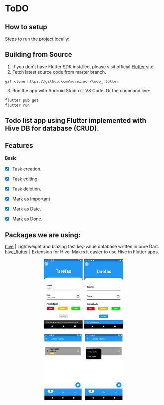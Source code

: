 # ToDO

## How to setup

Steps to run the project locally:

## Building from Source

1. If you don't have Flutter SDK installed, please visit official [Flutter](https://flutter.dev/) site.
2. Fetch latest source code from master branch.

```
git clone https://github.com/moraisacr/todo_flutter
```

3. Run the app with Android Studio or VS Code. Or the command line:

```
flutter pub get
flutter run
```

## Todo list app using Flutter implemented with Hive DB for database (CRUD).


## Features
#### Basic
- [x] Task creation.
- [x] Task editing.
- [x] Task deletion.
- [x] Mark as Important
- [x] Mark as Date.
- [x] Mark as Done.


## Packages we are using:


[hive](https://pub.dev/packages/hive) | Lightweight and blazing fast key-value database written in pure Dart.
<br>
[hive_flutter](https://pub.dev/packages/hive_flutter) | Extension for Hive. Makes it easier to use Hive in Flutter apps.

<p align="center">
  <img alt="screen" src="images/1.jpg" width="25%">
  <img alt="screen" src="images/2.jpg" width="25%">
</p>
<p align="center">
  <img alt="screen" src="images/3.jpg" width="50%">
</p>
